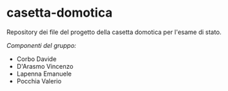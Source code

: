 # casetta-domotica
Repository dei file del progetto della casetta domotica per l'esame di stato.

*Componenti del gruppo:*
- Corbo Davide
- D'Arasmo Vincenzo
- Lapenna Emanuele
- Pocchia Valerio
